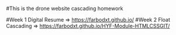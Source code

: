 #This is the drone website cascading homework

#Week 1 Digital Resume => https://farbodxt.github.io/
#Week 2 Float Cascading => https://farbodxt.github.io/HYF-Module-HTMLCSSGIT/

